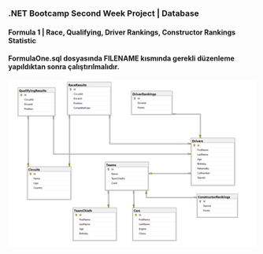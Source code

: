 ### .NET Bootcamp Second Week Project | Database

#### Formula 1 | Race, Qualifying, Driver Rankings, Constructor Rankings Statistic

#### FormulaOne.sql dosyasında FILENAME kısmında gerekli düzenleme yapıldıktan sonra çalıştırılmalıdır.

![Diagram](https://github.com/156-Innova-Net-Bootcamp-Patika-dev/22-RefikSen-main/blob/main/dotNet%20Bootcamp/SecondWeekProject/FormulaOneDatabase.png)
